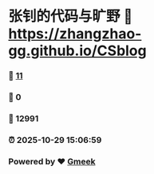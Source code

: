 # 张钊的代码与旷野 :link: https://zhangzhao-gg.github.io/CSblog 
### :page_facing_up: [11](https://zhangzhao-gg.github.io/CSblog/tag.html) 
### :speech_balloon: 0 
### :hibiscus: 12991 
### :alarm_clock: 2025-10-29 15:06:59 
### Powered by :heart: [Gmeek](https://github.com/Meekdai/Gmeek)
